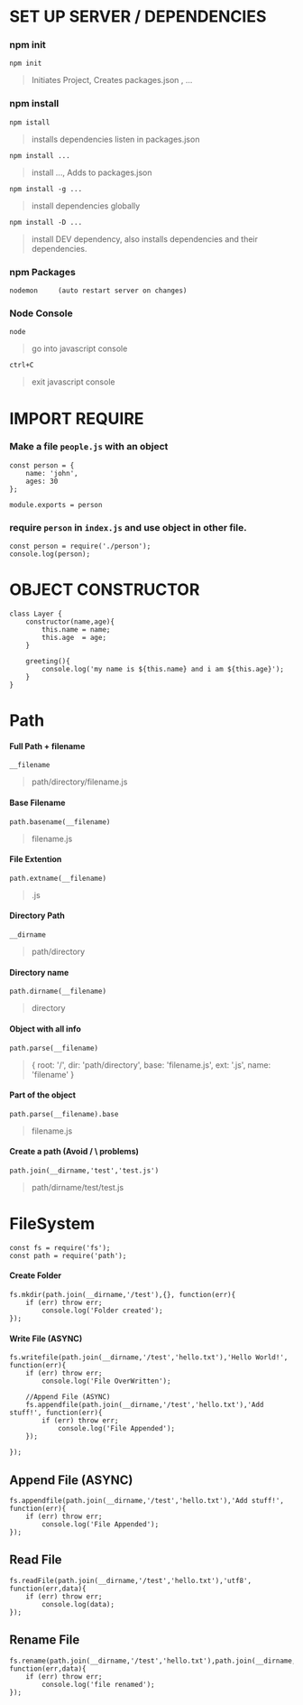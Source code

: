 # SET UP SERVER / DEPENDENCIES
### npm init
```
npm init
```
> Initiates Project, Creates packages.json , ...
### npm install
```
npm istall
```
> installs dependencies listen in packages.json
```
npm install ...
```
> install ..., Adds to packages.json
```
npm install -g ...
```
> install dependencies globally
```
npm install -D ...
```
> install DEV dependency, also installs dependencies and their dependencies.
### npm Packages
```
nodemon 	(auto restart server on changes)
```
### Node Console
```
node
```
> go into javascript console
```
ctrl+C
```
> exit javascript console

# IMPORT REQUIRE
### Make a file `people.js` with an object
```
const person = {
	name: 'john',
	ages: 30
};

module.exports = person
```
### require `person` in `index.js` and use object in other file.
```
const person = require('./person');
console.log(person);
```
# OBJECT CONSTRUCTOR
```
class Layer {
	constructor(name,age){
		this.name = name;
		this.age  = age;
	}

	greeting(){
		console.log('my name is ${this.name} and i am ${this.age}');
	}
}
```
# Path
#### Full Path + filename
```
__filename
```
> path/directory/filename.js

#### Base Filename
```
path.basename(__filename)
```
> filename.js

#### File Extention
```
path.extname(__filename)
```
> .js

#### Directory Path
```
__dirname
```
> path/directory

#### Directory name
```
path.dirname(__filename)
```
> directory

#### Object with all info
```
path.parse(__filename)
```
> {
root: '/',
dir: 'path/directory',
base: 'filename.js',
ext: '.js',
name: 'filename'
}
#### Part of the object
```
path.parse(__filename).base
```
> filename.js
#### Create a path  			(Avoid / \ problems)
```
path.join(__dirname,'test','test.js')
```
> path/dirname/test/test.js
# FileSystem
```
const fs = require('fs');
const path = require('path');
```

#### Create Folder
```
fs.mkdir(path.join(__dirname,'/test'),{}, function(err){
	if (err) throw err;
		console.log('Folder created');
});
```
#### Write File (ASYNC)
```
fs.writefile(path.join(__dirname,'/test','hello.txt'),'Hello World!', function(err){
	if (err) throw err;
		console.log('File OverWritten');

	//Append File (ASYNC)
	fs.appendfile(path.join(__dirname,'/test','hello.txt'),'Add stuff!', function(err){
		if (err) throw err;
			console.log('File Appended');
	});

});
```
## Append File (ASYNC)
```
fs.appendfile(path.join(__dirname,'/test','hello.txt'),'Add stuff!', function(err){
	if (err) throw err;
		console.log('File Appended');
});
```
## Read File
```
fs.readFile(path.join(__dirname,'/test','hello.txt'),'utf8', function(err,data){
	if (err) throw err;
		console.log(data);
});
```
## Rename File
```
fs.rename(path.join(__dirname,'/test','hello.txt'),path.join(__dirname,'/test','renamedfile.txt'), function(err,data){
	if (err) throw err;
		console.log('file renamed');
});
```















